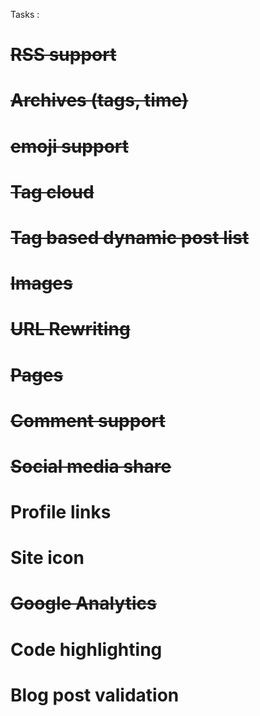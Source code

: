 Tasks : 
# ~~RSS support~~
# ~~Archives (tags, time)~~
# ~~emoji support~~
# ~~Tag cloud~~
# ~~Tag based dynamic post list~~

# ~~Images~~
# ~~URL Rewriting~~
# ~~Pages~~
# ~~Comment support~~
# ~~Social media share~~
# Profile links
# Site icon
# ~~Google Analytics~~
# Code highlighting
# Blog post validation